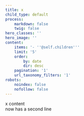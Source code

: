 ```yaml
---
title: x
child_type: default
process:
    markdown: false
    twig: false
hero_classes: ''
hero_image: ''
content:
    items: '- ''@self.children'''
    limit: '5'
    order:
        by: date
        dir: desc
    pagination: '1'
    url_taxonomy_filters: '1'
robots:
    noindex: false
    nofollow: false
---
```


x content  
now has a second line
